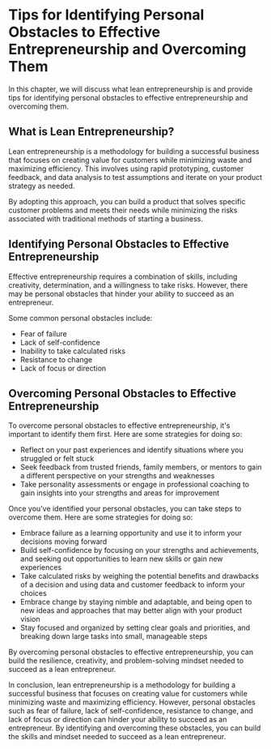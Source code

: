 Tips for Identifying Personal Obstacles to Effective Entrepreneurship and Overcoming Them
====================================================================================================================================

In this chapter, we will discuss what lean entrepreneurship is and provide tips for identifying personal obstacles to effective entrepreneurship and overcoming them.

What is Lean Entrepreneurship?
------------------------------

Lean entrepreneurship is a methodology for building a successful business that focuses on creating value for customers while minimizing waste and maximizing efficiency. This involves using rapid prototyping, customer feedback, and data analysis to test assumptions and iterate on your product strategy as needed.

By adopting this approach, you can build a product that solves specific customer problems and meets their needs while minimizing the risks associated with traditional methods of starting a business.

Identifying Personal Obstacles to Effective Entrepreneurship
------------------------------------------------------------

Effective entrepreneurship requires a combination of skills, including creativity, determination, and a willingness to take risks. However, there may be personal obstacles that hinder your ability to succeed as an entrepreneur.

Some common personal obstacles include:

* Fear of failure
* Lack of self-confidence
* Inability to take calculated risks
* Resistance to change
* Lack of focus or direction

Overcoming Personal Obstacles to Effective Entrepreneurship
-----------------------------------------------------------

To overcome personal obstacles to effective entrepreneurship, it's important to identify them first. Here are some strategies for doing so:

* Reflect on your past experiences and identify situations where you struggled or felt stuck
* Seek feedback from trusted friends, family members, or mentors to gain a different perspective on your strengths and weaknesses
* Take personality assessments or engage in professional coaching to gain insights into your strengths and areas for improvement

Once you've identified your personal obstacles, you can take steps to overcome them. Here are some strategies for doing so:

* Embrace failure as a learning opportunity and use it to inform your decisions moving forward
* Build self-confidence by focusing on your strengths and achievements, and seeking out opportunities to learn new skills or gain new experiences
* Take calculated risks by weighing the potential benefits and drawbacks of a decision and using data and customer feedback to inform your choices
* Embrace change by staying nimble and adaptable, and being open to new ideas and approaches that may better align with your product vision
* Stay focused and organized by setting clear goals and priorities, and breaking down large tasks into small, manageable steps

By overcoming personal obstacles to effective entrepreneurship, you can build the resilience, creativity, and problem-solving mindset needed to succeed as a lean entrepreneur.

In conclusion, lean entrepreneurship is a methodology for building a successful business that focuses on creating value for customers while minimizing waste and maximizing efficiency. However, personal obstacles such as fear of failure, lack of self-confidence, resistance to change, and lack of focus or direction can hinder your ability to succeed as an entrepreneur. By identifying and overcoming these obstacles, you can build the skills and mindset needed to succeed as a lean entrepreneur.


